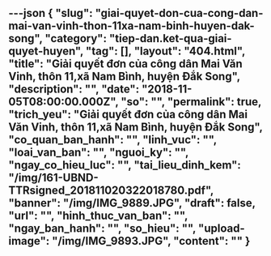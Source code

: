 ---json
{
    "slug": "giai-quyet-don-cua-cong-dan-mai-van-vinh-thon-11xa-nam-binh-huyen-dak-song",
    "category": "tiep-dan.ket-qua-giai-quyet-huyen",
    "tag": [],
    "layout": "404.html",
    "title": "Giải quyết đơn của công dân Mai Văn Vinh, thôn 11,xã Nam Bình, huyện Đắk Song",
    "description": "",
    "date": "2018-11-05T08:00:00.000Z",
    "so": "",
    "permalink": true,
    "trich_yeu": "Giải quyết đơn của công dân Mai Văn Vinh, thôn 11,xã Nam Bình, huyện Đắk Song",
    "co_quan_ban_hanh": "",
    "linh_vuc": "",
    "loai_van_ban": "",
    "nguoi_ky": "",
    "ngay_co_hieu_luc": "",
    "tai_lieu_dinh_kem": "/img/161-UBND-TTRsigned_201811020322018780.pdf",
    "banner": "/img/IMG_9889.JPG",
    "draft": false,
    "url": "",
    "hinh_thuc_van_ban": "",
    "ngay_ban_hanh": "",
    "so_hieu": "",
    "upload-image": "/img/IMG_9893.JPG",
    "__content__": ""
}
---
<p><img alt="" src="/img/IMG_9889.JPG" /></p>

<p><img alt="" src="/img/IMG_9890.JPG" /></p>

<p><img alt="" src="/img/IMG_9891.JPG" /></p>

<p><img alt="" src="/img/IMG_9892.JPG" /></p>

<p><img alt="" src="/img/IMG_9893.JPG" /></p>

<p>&nbsp;</p>

<p>&nbsp;</p>